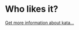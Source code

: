 Who likes it?
=
[Get more information about kata...](https://www.codewars.com//kata/5266876b8f4bf2da9b000362)